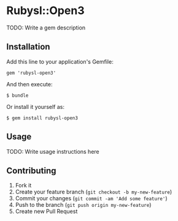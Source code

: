 # Rubysl::Open3

TODO: Write a gem description

## Installation

Add this line to your application's Gemfile:

    gem 'rubysl-open3'

And then execute:

    $ bundle

Or install it yourself as:

    $ gem install rubysl-open3

## Usage

TODO: Write usage instructions here

## Contributing

1. Fork it
2. Create your feature branch (`git checkout -b my-new-feature`)
3. Commit your changes (`git commit -am 'Add some feature'`)
4. Push to the branch (`git push origin my-new-feature`)
5. Create new Pull Request
